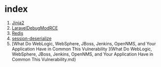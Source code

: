 # index

1) [Jinja2](Jinja2.md)  
2) [LaravelDebugModRCE ](LaravelDebugModRCE.md)  
3) [Redis ](Redis.md)  
4) [session-deserialize](session-deserialize.md)  
5) [What Do WebLogic, WebSphere, JBoss, Jenkins, OpenNMS, and Your Application Have in Common This Vulnerability ](What Do WebLogic, WebSphere, JBoss, Jenkins, OpenNMS, and Your Application Have in Common This Vulnerability.md)   

 